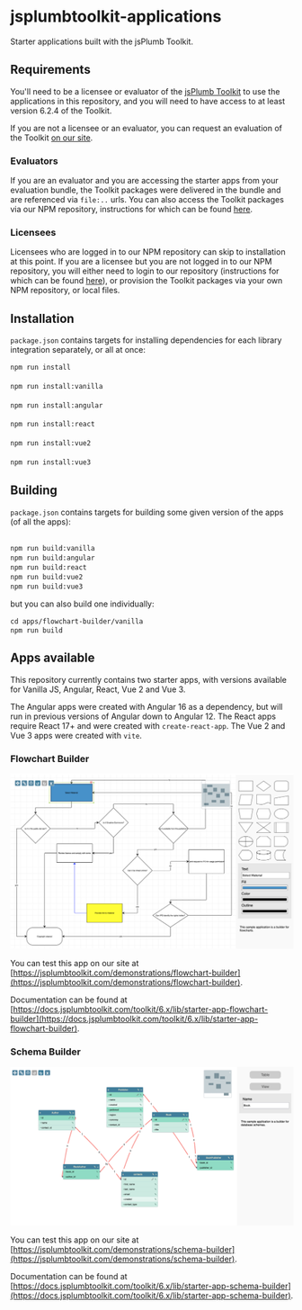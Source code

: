 # jsplumbtoolkit-applications

Starter applications built with the jsPlumb Toolkit.

## Requirements

You'll need to be a licensee or evaluator of the [jsPlumb Toolkit](https://jsplumbtoolkit.com) to use the applications in this repository, and you will need to have access to at least version 6.2.4 of the Toolkit.

If you are not a licensee or an evaluator, you can request an evaluation of the Toolkit [on our site](https://jsplumbtoolkit.com/trial).

### Evaluators

If you are an evaluator and you are accessing the starter apps from your evaluation bundle, the Toolkit packages were delivered in the bundle and are referenced via `file:..` urls.  You can also access the Toolkit packages via our NPM repository, instructions for which can be found [here](https://docs.jsplumbtoolkit.com/toolkit/6.x/lib/npm-repository). 

### Licensees

Licensees who are logged in to our NPM repository can skip to installation at this point. If you are a licensee but you are not logged in to our NPM repository, you will either need to login to our repository (instructions for which can be found [here](https://docs.jsplumbtoolkit.com/toolkit/6.x/lib/npm-repository)), or provision the Toolkit packages via your own NPM repository, or local files.

## Installation

`package.json` contains targets for installing dependencies for each library integration separately, or all at once:

```bash
npm run install

npm run install:vanilla

npm run install:angular

npm run install:react

npm run install:vue2

npm run install:vue3

```

## Building

`package.json` contains targets for building some given version of the apps (of all the apps):

```bash

npm run build:vanilla
npm run build:angular
npm run build:react
npm run build:vue2
npm run build:vue3

```

but you can also build one individually:

```
cd apps/flowchart-builder/vanilla
npm run build
```



## Apps available

This repository currently contains two starter apps, with versions available for Vanilla JS, Angular, React, Vue 2 and Vue 3.

The Angular apps were created with Angular 16 as a dependency, but will run in previous versions of Angular down to Angular 12.  The React apps require React 17+ and were created with `create-react-app`. The Vue 2 and Vue 3 apps were created with `vite`.


### Flowchart Builder

![](img/flowchart-builder.png)

You can test this app on our site at [https://jsplumbtoolkit.com/demonstrations/flowchart-builder](https://jsplumbtoolkit.com/demonstrations/flowchart-builder). 

Documentation can be found at [https://docs.jsplumbtoolkit.com/toolkit/6.x/lib/starter-app-flowchart-builder](https://docs.jsplumbtoolkit.com/toolkit/6.x/lib/starter-app-flowchart-builder).

### Schema Builder

![](img/schema-builder.png)

You can test this app on our site at [https://jsplumbtoolkit.com/demonstrations/schema-builder](https://jsplumbtoolkit.com/demonstrations/schema-builder).

Documentation can be found at [https://docs.jsplumbtoolkit.com/toolkit/6.x/lib/starter-app-schema-builder](https://docs.jsplumbtoolkit.com/toolkit/6.x/lib/starter-app-schema-builder).

